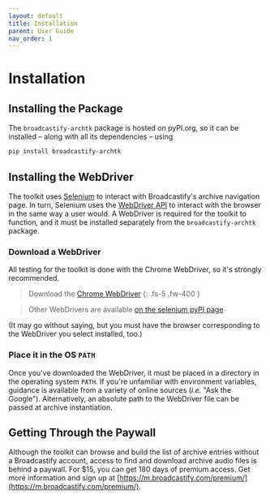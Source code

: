 ```yaml
---
layout: default
title: Installation
parent: User Guide
nav_order: 1
---
```


# Installation

## Installing the Package

The `broadcastify-archtk` package is hosted on pyPI.org, so it can be installed – along with all its dependencies – using
```bash
pip install broadcastify-archtk
```

## Installing the WebDriver

The toolkit uses [Selenium](https://pypi.org/project/selenium/) to interact with Broadcastify's archive navigation page. In turn, Selenium uses the [WebDriver API](https://www.seleniumhq.org/projects/webdriver/) to interact with the browser in the same way a user would. A WebDriver is required for the toolkit to function, and it must be installed separately from the `broadcastify-archtk` package.

### Download a WebDriver

All testing for the toolkit is done with the Chrome WebDriver, so it's strongly recommended.

> Download the [Chrome WebDriver](https://sites.google.com/a/chromium.org/chromedriver/downloads)
{: .fs-5 .fw-400 }

> Other WebDrivers are available [on the selenium pyPI page](https://pypi.org/project/selenium/)

(It may go without saying, but you must have the browser corresponding to the WebDriver you select installed, too.)

### Place it in the OS `PATH`

Once you've downloaded the WebDriver, it must be placed in a directory in the operating system `PATH`. If you're unfamiliar with environment variables, guidance is available from a variety of online sources (_i.e._ "Ask the Google"). Alternatively, an absolute path to the WebDriver file can be passed at archive instantiation.


## Getting Through the Paywall

Although the toolkit can browse and build the list of archive entries without a Broadcastify account, access to find and download archive audio files is behind a paywall. For $15, you can get 180 days of premium access. Get more information and sign up at [https://m.broadcastify.com/premium/](https://m.broadcastify.com/premium/).
